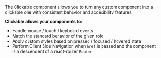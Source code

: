The Clickable component allows you to turn any custom component into a clickable one with consistent behavior and accesibility features.

**Clickable allows your components to:**
- Handle mouse / touch / keyboard events
- Match the standard behavior of the given role
- Apply custom styles based on pressed / focused / hovered state
- Perform Client Side Navigation when `href` is passed and the component is a descendent of a react-router `Router`
